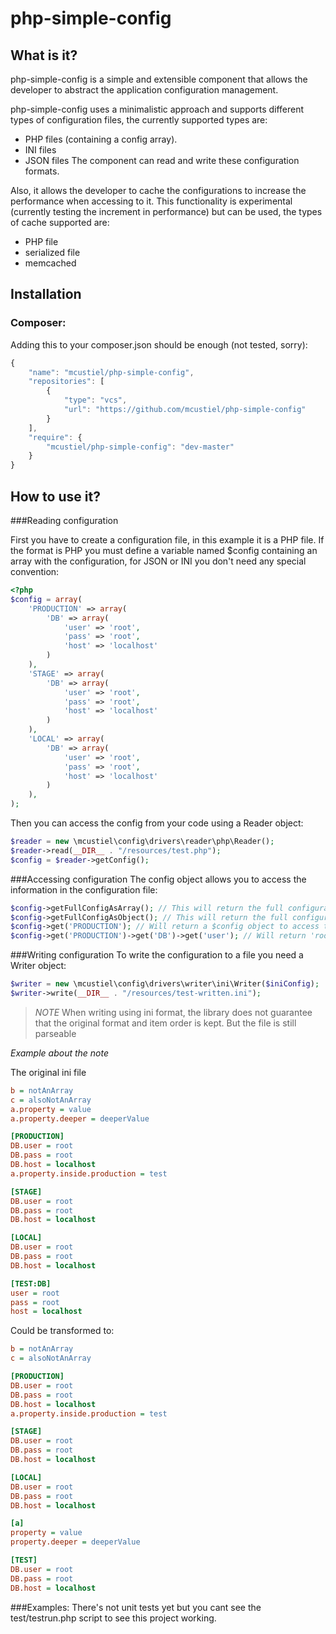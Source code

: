 php-simple-config
=================

What is it?
-----------

php-simple-config is a simple and extensible component that allows the developer to abstract the application configuration management. 

php-simple-config uses a minimalistic approach and supports different types of configuration files, the currently supported types are:
* PHP files (containing a config array).
* INI files
* JSON files
The component can read and write these configuration formats.

Also, it allows the developer to cache the configurations to increase the performance when accessing to it. This functionality is experimental (currently testing the increment in performance) but can be used, the types of cache supported are:
* PHP file
* serialized file
* memcached

Installation
------------

### Composer:
Adding this to your composer.json should be enough (not tested, sorry):
```javascript  
{
    "name": "mcustiel/php-simple-config",
    "repositories": [
        {
            "type": "vcs",
            "url": "https://github.com/mcustiel/php-simple-config"
        }
    ],
    "require": {
        "mcustiel/php-simple-config": "dev-master"
    }
}
```

How to use it?
--------------

###Reading configuration

First you have to create a configuration file, in this example it is a PHP file. If the format is PHP you must define a variable named $config containing an array with the configuration, for JSON or INI you don't need any special convention:
```php
<?php 
$config = array(
	'PRODUCTION' => array(
	    'DB' => array(
	        'user' => 'root',
	        'pass' => 'root',
	        'host' => 'localhost'
	    )
	),
	'STAGE' => array(
	    'DB' => array(
	        'user' => 'root',
	        'pass' => 'root',
	        'host' => 'localhost'
	    )
	),
	'LOCAL' => array(
	    'DB' => array(
	        'user' => 'root',
	        'pass' => 'root',
	        'host' => 'localhost'
	    )
	),
);
```

Then you can access the config from your code using a Reader object:
```php
$reader = new \mcustiel\config\drivers\reader\php\Reader();
$reader->read(__DIR__ . "/resources/test.php");
$config = $reader->getConfig();
```

###Accessing configuration
The config object allows you to access the information in the configuration file:
```php
$config->getFullConfigAsArray(); // This will return the full configuration as an array.
$config->getFullConfigAsObject(); // This will return the full configuration as a \stdClass object.
$config->get('PRODUCTION'); // Will return a $config object to access the subkeys defined under "PRODUCTION"
$config->get('PRODUCTION')->get('DB')->get('user'); // Will return 'root'
```

###Writing configuration
To write the configuration to a file you need a Writer object: 
```php
$writer = new \mcustiel\config\drivers\writer\ini\Writer($iniConfig);
$writer->write(__DIR__ . "/resources/test-written.ini");
```
> *NOTE*
> When writing using ini format, the library does not guarantee that 
> the original format and item order is kept. But the file is still
> parseable

*Example about the note*

The original ini file 
```ini
b = notAnArray
c = alsoNotAnArray
a.property = value
a.property.deeper = deeperValue

[PRODUCTION]
DB.user = root
DB.pass = root
DB.host = localhost
a.property.inside.production = test

[STAGE]
DB.user = root
DB.pass = root
DB.host = localhost

[LOCAL]
DB.user = root
DB.pass = root
DB.host = localhost

[TEST:DB]
user = root
pass = root
host = localhost
``` 

Could be transformed to:
```ini
b = notAnArray
c = alsoNotAnArray

[PRODUCTION]
DB.user = root
DB.pass = root
DB.host = localhost
a.property.inside.production = test

[STAGE]
DB.user = root
DB.pass = root
DB.host = localhost

[LOCAL]
DB.user = root
DB.pass = root
DB.host = localhost

[a]
property = value
property.deeper = deeperValue

[TEST]
DB.user = root
DB.pass = root
DB.host = localhost
``` 

###Examples:
There's not unit tests yet but you cant see the test/testrun.php script to see this project working.
